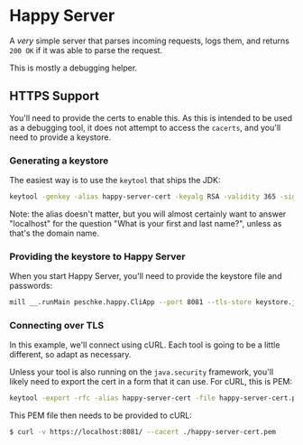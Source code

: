Happy Server
============

A _very_ simple server that parses incoming requests, logs them, and returns `200 OK` if it was able to parse the request.

This is mostly a debugging helper.

HTTPS Support
-------------

You'll need to provide the certs to enable this. As this is intended to be used as a debugging tool, it does not attempt
to access the `cacerts`, and you'll need to provide a keystore.

### Generating a keystore

The easiest way is to use the `keytool` that ships the JDK:
```bash
keytool -genkey -alias happy-server-cert -keyalg RSA -validity 365 -sigalg SHA256withRSA -storepass i-am-happy
```
Note: the alias doesn't matter, but you will almost certainly want to answer "localhost" for the 
question "What is your first and last name?", unless as that's the domain name.

### Providing the keystore to Happy Server

When you start Happy Server, you'll need to provide the keystore file and passwords:
```bash
mill __.runMain peschke.happy.CliApp --port 8081 --tls-store keystore.jks --tls-pass i-am-happy
```

### Connecting over TLS

In this example, we'll connect using cURL. Each tool is going to be a little different, so adapt as necessary.

Unless your tool is also running on the `java.security` framework, you'll likely need to export the cert in a form 
that it can use. For cURL, this is PEM:
```bash
keytool -export -rfc -alias happy-server-cert -file happy-server-cert.pem -keystore keystore.jks -storepass i-am-happy
```

This PEM file then needs to be provided to cURL: 
```bash
$ curl -v https://localhost:8081/ --cacert ./happy-server-cert.pem
```